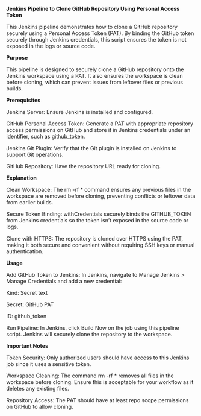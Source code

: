 **Jenkins Pipeline to Clone GitHub Repository Using Personal Access Token**

This Jenkins pipeline demonstrates how to clone a GitHub repository securely using a Personal Access Token (PAT). By binding the GitHub token securely through Jenkins credentials, this script ensures the token is not exposed in the logs or source code.

**Purpose**

This pipeline is designed to securely clone a GitHub repository onto the Jenkins workspace using a PAT. It also ensures the workspace is clean before cloning, which can prevent issues from leftover files or previous builds.

**Prerequisites**

Jenkins Server: Ensure Jenkins is installed and configured.

GitHub Personal Access Token: Generate a PAT with appropriate repository access permissions on GitHub and store it in Jenkins credentials under an identifier, such as github_token.

Jenkins Git Plugin: Verify that the Git plugin is installed on Jenkins to support Git operations.

GitHub Repository: Have the repository URL ready for cloning.

**Explanation**

Clean Workspace: The rm -rf * command ensures any previous files in the workspace are removed before cloning, preventing conflicts or leftover data from earlier builds.

Secure Token Binding: withCredentials securely binds the GITHUB_TOKEN from Jenkins credentials so the token isn’t exposed in the source code or logs.

Clone with HTTPS: The repository is cloned over HTTPS using the PAT, making it both secure and convenient without requiring SSH keys or manual authentication.

**Usage**

Add GitHub Token to Jenkins: In Jenkins, navigate to Manage Jenkins > Manage Credentials and add a new credential:

Kind: Secret text

Secret: GitHub PAT

ID: github_token

Run Pipeline: In Jenkins, click Build Now on the job using this pipeline script. Jenkins will securely clone the repository to the workspace.

**Important Notes**

Token Security: Only authorized users should have access to this Jenkins job since it uses a sensitive token.

Workspace Cleaning: The command rm -rf * removes all files in the workspace before cloning. Ensure this is acceptable for your workflow as it deletes any existing files.

Repository Access: The PAT should have at least repo scope permissions on GitHub to allow cloning.

